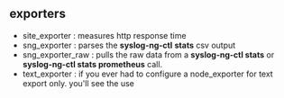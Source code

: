 ## exporters


- site_exporter : measures http response time
- sng_exporter : parses the __syslog-ng-ctl__ __stats__ csv output
- sng_exporter_raw : pulls the raw data from a __syslog-ng-ctl stats__ or __syslog-ng-ctl stats prometheus__ call.
- text_exporter : if you ever had to configure a node_exporter for text export only.  you'll see the use
